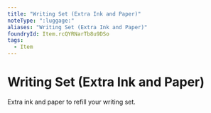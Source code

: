 ```yaml
---
title: "Writing Set (Extra Ink and Paper)"
noteType: ":luggage:"
aliases: "Writing Set (Extra Ink and Paper)"
foundryId: Item.rcQYRNarTb8u9DSo
tags:
  - Item
---
```


# Writing Set (Extra Ink and Paper)

Extra ink and paper to refill your writing set.
